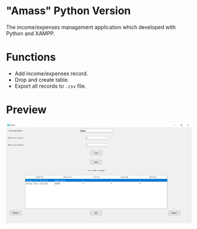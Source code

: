# "Amass" Python Version
The income/expenses management application which developed with Python and XAMPP.

# Functions
  * Add income/expenses record.
  * Drop and create table.
  * Export all records to `.csv` file.

# Preview
![picture alt](https://github.com/SlickleZ/amass-python/blob/main/Amass_Python.jpg?raw=true)

